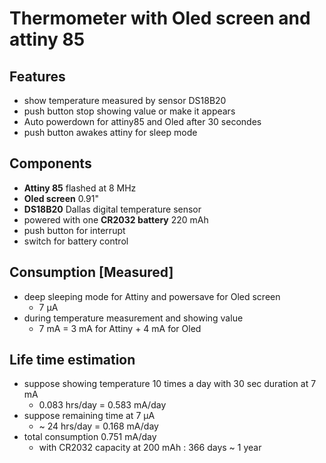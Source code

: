 # Thermometer with Oled screen and attiny 85

## Features
  - show temperature measured by sensor DS18B20
  - push button stop showing value or make it appears
  - Auto powerdown for attiny85 and Oled after 30 secondes
  - push button awakes attiny for sleep mode
  
## Components
  - **Attiny 85** flashed at 8 MHz
  - **Oled screen** 0.91"
  - **DS18B20** Dallas digital temperature sensor
  - powered with one **CR2032 battery** 220 mAh
  - push button for interrupt
  - switch for battery control
  
## Consumption [Measured]
  - deep sleeping mode for Attiny and powersave for Oled screen
    - 7 µA
  - during temperature measurement and showing value
    - 7 mA = 3 mA for Attiny + 4 mA for Oled
    
## Life time estimation
  - suppose showing temperature 10 times a day with 30 sec duration at 7 mA
    - 0.083 hrs/day = 0.583 mA/day
  - suppose remaining time at 7 µA
    - ~ 24 hrs/day = 0.168 mA/day
  - total consumption 0.751 mA/day
    - with CR2032 capacity at 200 mAh : 366 days ~ 1 year
    
